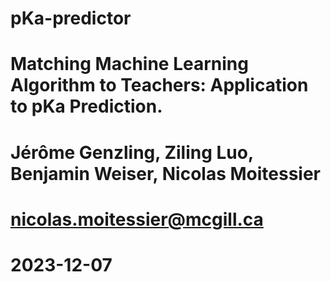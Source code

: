 # pKa-predictor
# Matching Machine Learning Algorithm to Teachers: Application to pKa Prediction.
# Jérôme Genzling, Ziling Luo, Benjamin Weiser, Nicolas Moitessier
# nicolas.moitessier@mcgill.ca
# 2023-12-07

